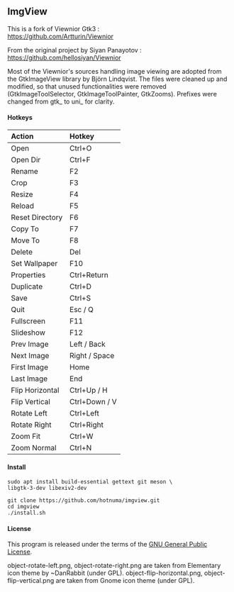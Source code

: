 <link href="style.css" rel="stylesheet"></link>

## ImgView

This is a fork of Viewnior Gtk3 :  
https://github.com/Artturin/Viewnior  

From the original project by Siyan Panayotov :  
https://github.com/hellosiyan/Viewnior  

Most of the Viewnior's sources handling image viewing are adopted from the GtkImageView library by Björn Lindqvist. The files were cleaned up and modified, so that unused functionalities were removed (GtkImageToolSelector, GtkImageToolPainter, GtkZooms). Prefixes were changed from gtk_ to uni_ for clarity.


#### Hotkeys

| Action                  | Hotkey                  |
| :---------------------- | :---------------------- |
| Open                    | Ctrl+O                  |
| Open Dir                | Ctrl+F                  |
| Rename                  | F2                      |
| Crop                    | F3                      |
| Resize                  | F4                      |
| Reload                  | F5                      |
| Reset Directory         | F6                      |
| Copy To                 | F7                      |
| Move To                 | F8                      |
| Delete                  | Del                     |
| Set Wallpaper           | F10                     |
| Properties              | Ctrl+Return             |
| Duplicate               | Ctrl+D                  |
| Save                    | Ctrl+S                  |
| Quit                    | Esc / Q                 |
| Fullscreen              | F11                     |
| Slideshow               | F12                     |
| Prev Image              | Left / Back             |
| Next Image              | Right / Space           |
| First Image             | Home                    |
| Last Image              | End                     |
| Flip Horizontal         | Ctrl+Up / H             |
| Flip Vertical           | Ctrl+Down / V           |
| Rotate Left             | Ctrl+Left               |
| Rotate Right            | Ctrl+Right              |
| Zoom Fit                | Ctrl+W                  |
| Zoom Normal             | Ctrl+N                  |


#### Install

```
sudo apt install build-essential gettext git meson \
libgtk-3-dev libexiv2-dev
```

```
git clone https://github.com/hotnuma/imgview.git
cd imgview
./install.sh
```


#### License

This program is released under the terms of the [GNU General Public License](https://opensource.org/licenses/gpl-3.0.html).

object-rotate-left.png, object-rotate-right.png are taken from Elementary icon theme by ~DanRabbit (under GPL). object-flip-horizontal.png, object-flip-vertical.png are taken from Gnome icon theme (under GPL).

<br/>


